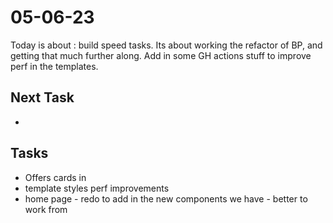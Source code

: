 # 05-06-23

Today is about : build speed tasks. Its about working the refactor of BP, and getting that much further along.
Add in some GH actions stuff to improve perf in the templates.

## Next Task

-

## Tasks

- Offers cards in
- template styles perf improvements
- home page - redo to add in the new components we have - better to work from